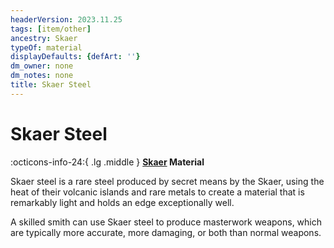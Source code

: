 ```yaml
---
headerVersion: 2023.11.25
tags: [item/other]
ancestry: Skaer
typeOf: material
displayDefaults: {defArt: ''}
dm_owner: none
dm_notes: none
title: Skaer Steel
---
```

# Skaer Steel
:octicons-info-24:{ .lg .middle } **[Skaer](<../../gazetteer/western-green-sea/realms/skaer.md>) Material**  

Skaer steel is a rare steel produced by secret means by the Skaer, using the heat of their volcanic islands and rare metals to create a material that is remarkably light and holds an edge exceptionally well.

A skilled smith can use Skaer steel to produce masterwork weapons, which are typically more accurate, more damaging, or both than normal weapons. 

